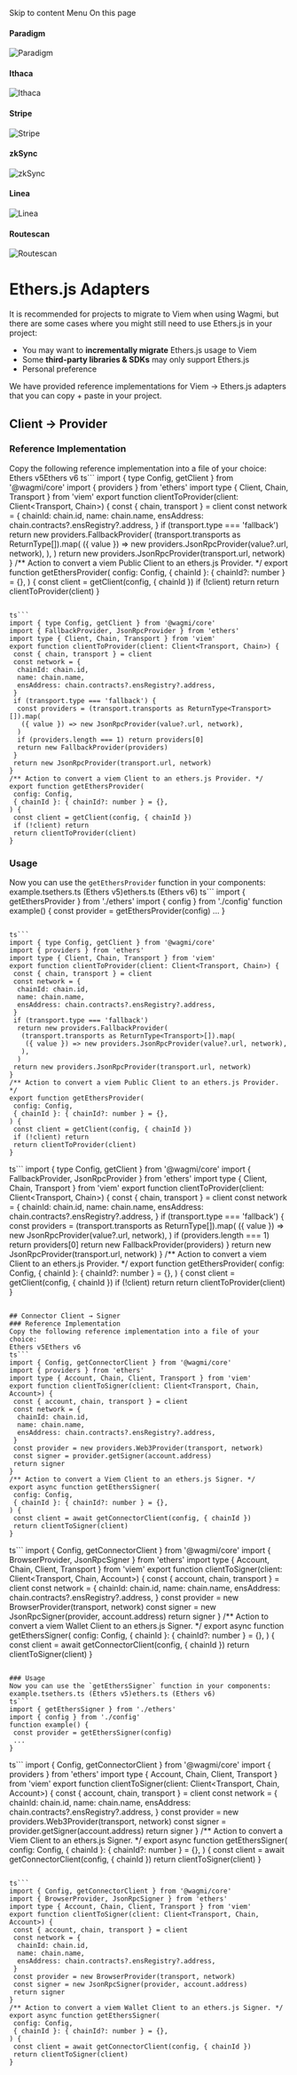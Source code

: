 Skip to content 
Menu
On this page
#### Paradigm
![Paradigm](https://raw.githubusercontent.com/wevm/.github/main/content/sponsors/paradigm-light.svg)
#### Ithaca
![Ithaca](https://raw.githubusercontent.com/wevm/.github/main/content/sponsors/ithaca-light.svg)
#### Stripe
![Stripe](https://raw.githubusercontent.com/wevm/.github/main/content/sponsors/stripe-light.svg)
#### zkSync
![zkSync](https://raw.githubusercontent.com/wevm/.github/main/content/sponsors/zksync-light.svg)
#### Linea
![Linea](https://raw.githubusercontent.com/wevm/.github/main/content/sponsors/linea-light.svg)
#### Routescan
![Routescan](https://raw.githubusercontent.com/wevm/.github/main/content/sponsors/routescan-light.svg)
# Ethers.js Adapters ​
It is recommended for projects to migrate to Viem when using Wagmi, but there are some cases where you might still need to use Ethers.js in your project:
  * You may want to **incrementally migrate** Ethers.js usage to Viem
  * Some **third-party libraries & SDKs** may only support Ethers.js
  * Personal preference


We have provided reference implementations for Viem → Ethers.js adapters that you can copy + paste in your project.
## Client → Provider ​
### Reference Implementation ​
Copy the following reference implementation into a file of your choice:
Ethers v5Ethers v6
ts```
import { type Config, getClient } from '@wagmi/core'
import { providers } from 'ethers'
import type { Client, Chain, Transport } from 'viem'
export function clientToProvider(client: Client<Transport, Chain>) {
 const { chain, transport } = client
 const network = {
  chainId: chain.id,
  name: chain.name,
  ensAddress: chain.contracts?.ensRegistry?.address,
 }
 if (transport.type === 'fallback')
  return new providers.FallbackProvider(
   (transport.transports as ReturnType<Transport>[]).map(
    ({ value }) => new providers.JsonRpcProvider(value?.url, network),
   ),
  )
 return new providers.JsonRpcProvider(transport.url, network)
}
/** Action to convert a viem Public Client to an ethers.js Provider. */
export function getEthersProvider(
 config: Config,
 { chainId }: { chainId?: number } = {},
) {
 const client = getClient(config, { chainId })
 if (!client) return
 return clientToProvider(client)
}
```

ts```
import { type Config, getClient } from '@wagmi/core'
import { FallbackProvider, JsonRpcProvider } from 'ethers'
import type { Client, Chain, Transport } from 'viem'
export function clientToProvider(client: Client<Transport, Chain>) {
 const { chain, transport } = client
 const network = {
  chainId: chain.id,
  name: chain.name,
  ensAddress: chain.contracts?.ensRegistry?.address,
 }
 if (transport.type === 'fallback') {
  const providers = (transport.transports as ReturnType<Transport>[]).map(
   ({ value }) => new JsonRpcProvider(value?.url, network),
  )
  if (providers.length === 1) return providers[0]
  return new FallbackProvider(providers)
 }
 return new JsonRpcProvider(transport.url, network)
}
/** Action to convert a viem Client to an ethers.js Provider. */
export function getEthersProvider(
 config: Config,
 { chainId }: { chainId?: number } = {},
) {
 const client = getClient(config, { chainId })
 if (!client) return
 return clientToProvider(client)
}
```

### Usage ​
Now you can use the `getEthersProvider` function in your components:
example.tsethers.ts (Ethers v5)ethers.ts (Ethers v6)
ts```
import { getEthersProvider } from './ethers'
import { config } from './config'
function example() {
 const provider = getEthersProvider(config)
 ...
}
```

ts```
import { type Config, getClient } from '@wagmi/core'
import { providers } from 'ethers'
import type { Client, Chain, Transport } from 'viem'
export function clientToProvider(client: Client<Transport, Chain>) {
 const { chain, transport } = client
 const network = {
  chainId: chain.id,
  name: chain.name,
  ensAddress: chain.contracts?.ensRegistry?.address,
 }
 if (transport.type === 'fallback')
  return new providers.FallbackProvider(
   (transport.transports as ReturnType<Transport>[]).map(
    ({ value }) => new providers.JsonRpcProvider(value?.url, network),
   ),
  )
 return new providers.JsonRpcProvider(transport.url, network)
}
/** Action to convert a viem Public Client to an ethers.js Provider. */
export function getEthersProvider(
 config: Config,
 { chainId }: { chainId?: number } = {},
) {
 const client = getClient(config, { chainId })
 if (!client) return
 return clientToProvider(client)
}
```

ts```
import { type Config, getClient } from '@wagmi/core'
import { FallbackProvider, JsonRpcProvider } from 'ethers'
import type { Client, Chain, Transport } from 'viem'
export function clientToProvider(client: Client<Transport, Chain>) {
 const { chain, transport } = client
 const network = {
  chainId: chain.id,
  name: chain.name,
  ensAddress: chain.contracts?.ensRegistry?.address,
 }
 if (transport.type === 'fallback') {
  const providers = (transport.transports as ReturnType<Transport>[]).map(
   ({ value }) => new JsonRpcProvider(value?.url, network),
  )
  if (providers.length === 1) return providers[0]
  return new FallbackProvider(providers)
 }
 return new JsonRpcProvider(transport.url, network)
}
/** Action to convert a viem Client to an ethers.js Provider. */
export function getEthersProvider(
 config: Config,
 { chainId }: { chainId?: number } = {},
) {
 const client = getClient(config, { chainId })
 if (!client) return
 return clientToProvider(client)
}
```

## Connector Client → Signer ​
### Reference Implementation ​
Copy the following reference implementation into a file of your choice:
Ethers v5Ethers v6
ts```
import { Config, getConnectorClient } from '@wagmi/core'
import { providers } from 'ethers'
import type { Account, Chain, Client, Transport } from 'viem'
export function clientToSigner(client: Client<Transport, Chain, Account>) {
 const { account, chain, transport } = client
 const network = {
  chainId: chain.id,
  name: chain.name,
  ensAddress: chain.contracts?.ensRegistry?.address,
 }
 const provider = new providers.Web3Provider(transport, network)
 const signer = provider.getSigner(account.address)
 return signer
}
/** Action to convert a Viem Client to an ethers.js Signer. */
export async function getEthersSigner(
 config: Config,
 { chainId }: { chainId?: number } = {},
) {
 const client = await getConnectorClient(config, { chainId })
 return clientToSigner(client)
}
```

ts```
import { Config, getConnectorClient } from '@wagmi/core'
import { BrowserProvider, JsonRpcSigner } from 'ethers'
import type { Account, Chain, Client, Transport } from 'viem'
export function clientToSigner(client: Client<Transport, Chain, Account>) {
 const { account, chain, transport } = client
 const network = {
  chainId: chain.id,
  name: chain.name,
  ensAddress: chain.contracts?.ensRegistry?.address,
 }
 const provider = new BrowserProvider(transport, network)
 const signer = new JsonRpcSigner(provider, account.address)
 return signer
}
/** Action to convert a viem Wallet Client to an ethers.js Signer. */
export async function getEthersSigner(
 config: Config,
 { chainId }: { chainId?: number } = {},
) {
 const client = await getConnectorClient(config, { chainId })
 return clientToSigner(client)
}
```

### Usage ​
Now you can use the `getEthersSigner` function in your components:
example.tsethers.ts (Ethers v5)ethers.ts (Ethers v6)
ts```
import { getEthersSigner } from './ethers'
import { config } from './config'
function example() {
 const provider = getEthersSigner(config)
 ...
}
```

ts```
import { Config, getConnectorClient } from '@wagmi/core'
import { providers } from 'ethers'
import type { Account, Chain, Client, Transport } from 'viem'
export function clientToSigner(client: Client<Transport, Chain, Account>) {
 const { account, chain, transport } = client
 const network = {
  chainId: chain.id,
  name: chain.name,
  ensAddress: chain.contracts?.ensRegistry?.address,
 }
 const provider = new providers.Web3Provider(transport, network)
 const signer = provider.getSigner(account.address)
 return signer
}
/** Action to convert a Viem Client to an ethers.js Signer. */
export async function getEthersSigner(
 config: Config,
 { chainId }: { chainId?: number } = {},
) {
 const client = await getConnectorClient(config, { chainId })
 return clientToSigner(client)
}
```

ts```
import { Config, getConnectorClient } from '@wagmi/core'
import { BrowserProvider, JsonRpcSigner } from 'ethers'
import type { Account, Chain, Client, Transport } from 'viem'
export function clientToSigner(client: Client<Transport, Chain, Account>) {
 const { account, chain, transport } = client
 const network = {
  chainId: chain.id,
  name: chain.name,
  ensAddress: chain.contracts?.ensRegistry?.address,
 }
 const provider = new BrowserProvider(transport, network)
 const signer = new JsonRpcSigner(provider, account.address)
 return signer
}
/** Action to convert a viem Wallet Client to an ethers.js Signer. */
export async function getEthersSigner(
 config: Config,
 { chainId }: { chainId?: number } = {},
) {
 const client = await getConnectorClient(config, { chainId })
 return clientToSigner(client)
}
```

